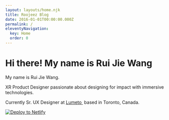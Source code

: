 ```yaml
---
layout: layouts/home.njk
title: Roojeez Blog
date: 2016-01-01T00:00:00.000Z
permalink: /
eleventyNavigation:
  key: Home
  order: 0
---
```

# Hi there! My name is Rui Jie Wang

My name is Rui Jie Wang.

XR Product Designer passionate about designing for impact with immersive technologies.

Currently Sr. UX Designer at [Lumeto ](https://lumeto.com/) based in Toronto, Canada.


[![Deploy to Netlify](https://www.netlify.com/img/deploy/button.svg)](https://app.netlify.com/start/deploy?repository=https://github.com/danurbanowicz/eleventy-netlify-boilerplate&stack=cms)
